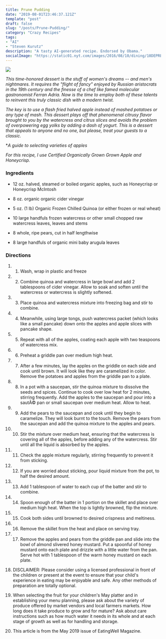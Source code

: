 ```yaml
---
title: Prune Pudding
date: "2019-08-01T23:46:37.121Z"
template: "post"
draft: false
slug: "/posts/Prune-Pudding/"
category: "Crazy Recipes"
tags:
- "AI"
- "Steven Kurutz"
description: "A tasty AI-generated recipe. Endorsed by Obama."
socialImage: "https://static01.nyt.com/images/2016/08/10/dining/10DEPRESSION-WEB2/10DEPRESSION-WEB2-videoSixteenByNineJumbo1600-v2.jpg"
---
```


![](https://static01.nyt.com/images/2016/08/10/dining/10DEPRESSION-WEB2/10DEPRESSION-WEB2-videoSixteenByNineJumbo1600-v2.jpg)

*This time-honored dessert is the stuff of women's dreams -- and men's nightmares. It requires the "flight of fancy" enjoyed by Russian aristocrats in the 19th century and the finesse of a chef like famed molecular gastronomist Ferran Adria. Now is the time to employ both of these talents to reinvent this truly classic dish with a modern twist.*

*The key is to use a flash fried halved apple instead of mashed potatoes or any type of mash. This dessert plays off that phenomenal citrusy flavor brought to you by the watercress and citrus slices and avoids the problem of overpowering egg yolks by adding a dash of yogurt. This is a dessert that appeals to anyone and no one, but please, treat your guests to a classic.*

**A guide to selecting varieties of apples*

*For this recipe, I use Certified Organically Grown Grown Apple and Honeycrisp.*
### Ingredients

* 12 oz. halved, steamed or boiled organic apples, such as Honeycrisp or Honeycrisp McIntosh

* 8 oz. organic organic cider vinegar

* 5 oz. (1 lb) Organic Frozen Chilled Quinoa (or either frozen or real wheat)

* 10 large handfuls frozen watercress or other small chopped raw watercress leaves, leaves and stems

* 8 whole, ripe pears, cut in half lengthwise

* 8 large handfuls of organic mini baby arugula leaves
### Directions

1. 1. Wash, wrap in plastic and freeze

1. 2. Combine quinoa and watercress in large bowl and add 2 tablespoons of cider vinegar. Allow to soak and soften until the watercress or watercress is slightly softened.

1. 3. Place quinoa and watercress mixture into freezing bag and stir to combine.

1. 4. Meanwhile, using large tongs, push watercress packet (which looks like a small pancake) down onto the apples and apple slices with pancake shape.

1. 5. Repeat with all of the apples, coating each apple with two teaspoons of watercress mix.

1. 6. Preheat a griddle pan over medium high heat.

1. 7. After a few minutes, lay the apples on the griddle on each side and cook until brown. It will look like they are caramelized in color. Remove the potatoes and apples from the griddle pan to a plate.

1. 8. In a pot with a saucepan, stir the quinoa mixture to dissolve the seeds and spices. Continue to cook over low heat for 2 minutes, stirring frequently. Add the apples to the saucepan and pour into a sautÃ© pan or small saucepan over medium heat. Allow to heat.

1. 9. Add the pears to the saucepan and cook until they begin to caramelize. They will look burnt to the touch. Remove the pears from the saucepan and add the quinoa mixture to the apples and pears.

1. 10. Stir the mixture over medium heat, ensuring that the watercress is covering all of the apples, before adding any of the watercress. Stir until all the liquid is absorbed by the apples.

1. 11. Check the apple mixture regularly, stirring frequently to prevent it from sticking.

1. 12. If you are worried about sticking, pour liquid mixture from the pot, to half the desired amount.

1. 13. Add 1 tablespoon of water to each cup of the batter and stir to combine.

1. 14. Spoon enough of the batter in 1 portion on the skillet and place over medium high heat. When the top is lightly browned, flip the mixture.

1. 15. Cook both sides until browned to desired crispness and meltiness.

1. 16. Remove the skillet from the heat and place on serving tray.

1. 17. Remove the apples and pears from the griddle pan and slide into the bowl of almond slivered honey mustard. Put a spoonful of honey mustard onto each plate and drizzle with a little water from the pan. Serve hot with 1 tablespoon of the warm honey mustard on each plate.

1. DISCLAIMER: Please consider using a licensed professional in front of the children or present at the event to ensure that your child's experience in eating may be enjoyable and safe. Any other methods of preparation are totally optional.

1. When selecting the fruit for your children's May platter and in establishing your menu planning, please ask about the variety of produce offered by market vendors and local farmers markets. How long does it take produce to grow and for mature? Ask about care instructions such as how much water it needs in its whole and at each stage of growth as well as for handling and storage.

1. This article is from the May 2019 issue of EatingWell Magazine.

